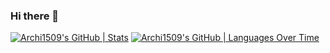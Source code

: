 ### Hi there 👋

[![Archi1509's GitHub | Stats](https://stats.quine.sh/Archi1509/github?theme=dark)](https://quine.sh?utm_source=widgets&utm_campaign=Archi1509)
[![Archi1509's GitHub | Languages Over Time](https://stats.quine.sh/Archi1509/languages-over-time?theme=dark)](https://quine.sh?utm_source=widgets&utm_campaign=Archi1509)
